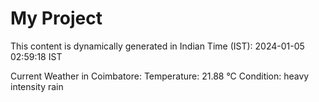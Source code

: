 # My Project

This content is dynamically generated in Indian Time (IST): 2024-01-05 02:59:18 IST


Current Weather in Coimbatore:
Temperature: 21.88 °C
Condition: heavy intensity rain
